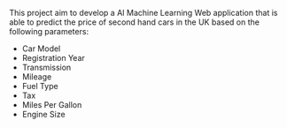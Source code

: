 This project aim to develop a AI Machine Learning Web application
that is able to predict the price of second hand cars in the UK based on the following parameters:

- Car Model
- Registration Year
- Transmission
- Mileage
- Fuel Type
- Tax
- Miles Per Gallon 
- Engine Size 